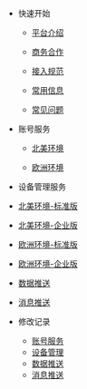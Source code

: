 * 快速开始

	* [平台介绍](en-zh/)  

	* [商务合作](en-zh/Business)  

	* [接入规范](en-zh/Standard/Basic)     

	* [常用信息](en-zh/Standard/Other)   
	
    * [常见问题](en-zh/Standard/Question)  

* 账号服务

  * [北美环境](en-zh/Account-NorthAmericanEnvironment)  
  
  * [欧洲环境](en-zh/Account-EuropeanEnvironment)  
  
* 设备管理服务

 * [北美环境-标准版](en-zh/DevicesStandard-NA)  

 * [北美环境-企业版](en-zh/DevicesEnterprise-NA) 
 
 * [欧洲环境-标准版](en-zh/DevicesStandard-Euro)  

 * [欧洲环境-企业版](en-zh/DevicesEnterprise-Euro)  

* [数据推送](en-zh/DataSubscription) 

* [消息推送](en-zh/MessagePush) 


* 修改记录  

	* [账号服务](en-zh/ChangeLog/Account)
	* [设备管理](en-zh/ChangeLog/DevicesStandard)
	* [数据推送](en-zh/ChangeLog/DataSubscription)
	* [消息推送](en-zh/ChangeLog/MessagePush)


